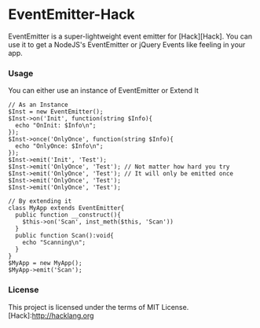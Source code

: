 EventEmitter-Hack
===============
EventEmitter is a super-lightweight event emitter for [Hack][Hack]. You can use it to get a NodeJS's EventEmitter or jQuery Events like feeling in your app.

### Usage
You can either use an instance of EventEmitter or Extend It
```hack
// As an Instance
$Inst = new EventEmitter();
$Inst->on('Init', function(string $Info){
  echo "OnInit: $Info\n";
});
$Inst->once('OnlyOnce', function(string $Info){
  echo "OnlyOnce: $Info\n";
});
$Inst->emit('Init', 'Test');
$Inst->emit('OnlyOnce', 'Test'); // Not matter how hard you try
$Inst->emit('OnlyOnce', 'Test'); // It will only be emitted once
$Inst->emit('OnlyOnce', 'Test');
$Inst->emit('OnlyOnce', 'Test');
```
```hack
// By extending it
class MyApp extends EventEmitter{
  public function __construct(){
    $this->on('Scan', inst_meth($this, 'Scan'))
  }
  public function Scan():void{
    echo "Scanning\n";
  }
}
$MyApp = new MyApp();
$MyApp->emit('Scan');
```

### License
This project is licensed under the terms of MIT License.
[Hack]:http://hacklang.org